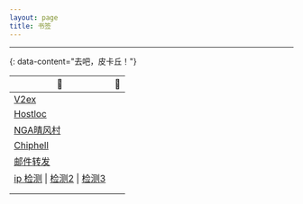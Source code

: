 ```yaml
---
layout: page 
title: 书签
---
```


---
{: data-content="去吧，皮卡丘！"}

| 👀                                                            | 🤔    |
| ------------------------------------------------------------ | ---- |
| [V2ex](https://www.v2ex.com/)                                |      |
| [Hostloc](https://hostloc.com/forum-45-1.html)               |      |
| [NGA晴风村](https://bbs.nga.cn/thread.php?fid=-7955747)      |      |
| [Chiphell](https://www.chiphell.com/forum-36-1.html)         |      |
| [邮件转发](https://mailway.app/)                             |      |
| [ip 检测](https://ip.skk.moe/) \| [检测2](https://ip.orz.tools) \| [检测3](http://revproxy.ustc.edu.cn:8000/) |      |
|                                                              |      |
|                                                              |      |
